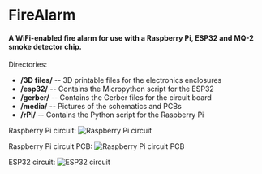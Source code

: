 # FireAlarm

#### A WiFi-enabled fire alarm for use with a Raspberry Pi, ESP32 and MQ-2 smoke detector chip.

Directories:
- **/3D files/** -- 3D printable files for the electronics enclosures
- **/esp32/** -- Contains the Micropython script for the ESP32
- **/gerber/** -- Contains the Gerber files for the circuit board
- **/media/** -- Pictures of the schematics and PCBs
- **/rPi/** -- Contains the Python script for the Raspberry Pi

Raspberry Pi circuit:
![Raspberry Pi circuit](https://user-images.githubusercontent.com/53015970/145156213-e728ce26-c0da-407b-9c1b-d8ddd0ccf781.png)

Raspberry Pi circuit PCB:
![Raspberry Pi circuit PCB](https://user-images.githubusercontent.com/53015970/145156261-f0e5ae24-4825-4fd6-b3a1-95665b763adf.png)

ESP32 circuit:
![ESP32 circuit](https://user-images.githubusercontent.com/53015970/145156298-bced89f1-de96-473b-86e2-d52e9566ce38.png)
